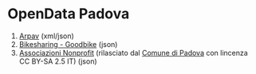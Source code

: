 # OpenData Padova
1. [Arpav](http://www.arpa.veneto.it/dati-ambientali/open-data/dati-arpav-in-formato-xml) (xml/json)
2. [Bikesharing - Goodbike](https://api.citybik.es/v2/networks/goodbike) (json)
3. [Associazioni Nonprofit](https://github.com/peterampazzo/OpenData-Padova/blob/master/json/associazioni.json) (rilasciato dal [Comune di Padova](http://www.padovanet.it/noprofit) con lincenza CC BY-SA 2.5 IT) (json)
